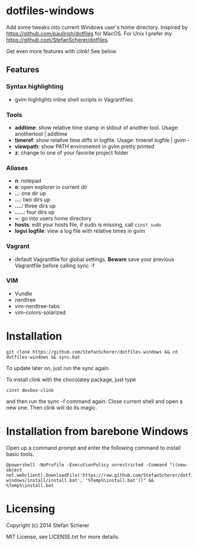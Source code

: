 # dotfiles-windows

Add some tweaks into current Windows user's home directory.
Inspired by <https://github.com/paulirish/dotfiles> for MacOS.
For Unix I prefer my <https://github.com/StefanScherer/dotfiles>.

Get even more features with clink! See below.
## Features
### Syntax highlighting

* gvim highlights inline shell scripts in Vagrantfiles

### Tools

* **addtime**: show relative time stamp in stdout of another tool.
  Usage: anothertool | addtime
* **timeref**: show relative time diffs in logfile.
  Usage: timeref logfile | gvim -
* **viewpath**: show PATH environemnt in gvim pretty printed
* **z**: change to one of your favorite project folder

### Aliases

* **n**: notepad 
* **e**: open explorer in current dir 
* **..**: one dir up
* **...**: two dirs up
* **....**: three dirs up
* **.....**: four dirs up
* **~**: go into users home directory
* **hosts**: edit your hosts file, if sudo is missing, call `cinst sudo`
* **logvi logfile**: view a log file with relative times in gvim

### Vagrant

* default Vagrantfile for global settings. **Beware** save your previous Vagrantfile before calling sync -f

### VIM

* Vundle
* nerdtree
* vim-nerdtree-tabs
* vim-colors-solarized

# Installation
    git clone https://github.com/StefanScherer/dotfiles-windows && cd dotfiles-windows && sync.bat

To update later on, just run the sync again.

To install clink with the chocolatey package, just type

    cinst devbox-clink

and then run the sync -f command again. Close current shell and open a new one. Then clink will do its magic.

# Installation from barebone Windows
Open up a command prompt and enter the following command to install basic tools.

    @powershell -NoProfile -ExecutionPolicy unrestricted -Command "((new-object net.webclient).DownloadFile('https://raw.github.com/StefanScherer/dotfiles-windows/install/install.bat', '%Temp%\install.bat'))" && %Temp%\install.bat

# Licensing
Copyright (c) 2014 Stefan Scherer

MIT License, see LICENSE.txt for more details.
